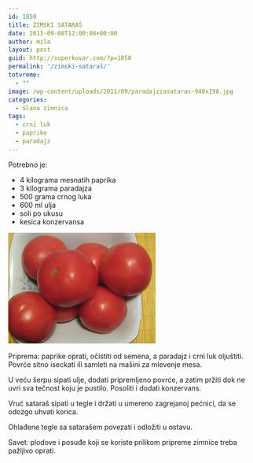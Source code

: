```yaml
---
id: 1850
title: ZIMSKI SATARAŠ
date: 2011-09-08T12:00:08+00:00
author: mila
layout: post
guid: http://superkuvar.com/?p=1850
permalink: '/zimski-sataraš/'
totvreme:
  - ""
image: /wp-content/uploads/2011/09/paradajzzasataras-940x198.jpg
categories:
  - Slana zimnica
tags:
  - crni luk
  - paprike
  - paradajz
---
```

Potrebno je:

  * 4 kilograma mesnatih paprika
  * 3 kilograma paradajza
  * 500 grama crnog luka
  * 600 ml ulja
  * soli po ukusu
  * kesica konzervansa

[<img class="alignnone size-medium wp-image-8794" src="/wp-content/uploads/2011/09/paradajzzasataras-300x225.jpg" alt="paradajzzasataras" width="300" height="225" />](/wp-content/uploads/2011/09/paradajzzasataras.jpg)

Priprema: paprike oprati, očistiti od semena, a paradajz i crni luk oljuštiti. Povrće sitno iseckati ili samleti na mašini za mlevenje mesa.

U veću šerpu sipati ulje, dodati pripremljeno povrće, a zatim pržiti dok ne uvri sva tečnost koju je pustilo. Posoliti i dodati konzervans.

Vruć sataraš sipati u tegle i držati u umereno zagrejanoj pećnici, da se odozgo uhvati korica.

Ohlađene tegle sa satarašem povezati i odložiti u ostavu.

Savet: plodove i posuđe koji se koriste prilikom pripreme zimnice treba pažljivo oprati.

&nbsp;